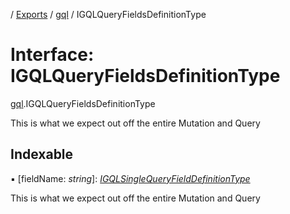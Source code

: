 [](../README.md) / [Exports](../modules.md) / [gql](../modules/gql.md) / IGQLQueryFieldsDefinitionType

# Interface: IGQLQueryFieldsDefinitionType

[gql](../modules/gql.md).IGQLQueryFieldsDefinitionType

This is what we expect out off the entire Mutation and Query

## Indexable

▪ [fieldName: *string*]: [*IGQLSingleQueryFieldDefinitionType*](gql.igqlsinglequeryfielddefinitiontype.md)

This is what we expect out off the entire Mutation and Query
